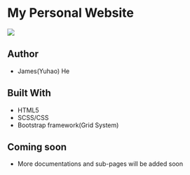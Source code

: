 # My Personal Website
<img src="https://user-images.githubusercontent.com/30460622/38840098-c940e228-4192-11e8-8140-0fbe893235b3.png">

## Author
- James(Yuhao) He

## Built With
- HTML5
- SCSS/CSS
- Bootstrap framework(Grid System) 

## Coming soon
- More documentations and sub-pages will be added soon
